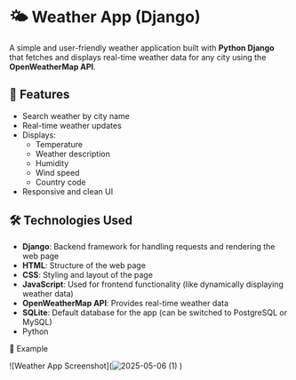 # 🌤️ Weather App (Django)

A simple and user-friendly weather application built with **Python Django** that fetches and displays real-time weather data for any city using the **OpenWeatherMap API**.

## 🚀 Features

- Search weather by city name
- Real-time weather updates
- Displays:
  - Temperature
  - Weather description
  - Humidity
  - Wind speed
  - Country code
- Responsive and clean UI

## 🛠️ Technologies Used

- **Django**: Backend framework for handling requests and rendering the web page
- **HTML**: Structure of the web page
- **CSS**: Styling and layout of the page
- **JavaScript**: Used for frontend functionality (like dynamically displaying weather data)
- **OpenWeatherMap API**: Provides real-time weather data
- **SQLite**: Default database for the app (can be switched to PostgreSQL or MySQL)
- Python 



🧪 Example

![Weather App Screenshot](![2025-05-06 (1)](https://github.com/user-attachments/assets/f84ec950-c55f-4883-92b6-80892b358feb)
) 

